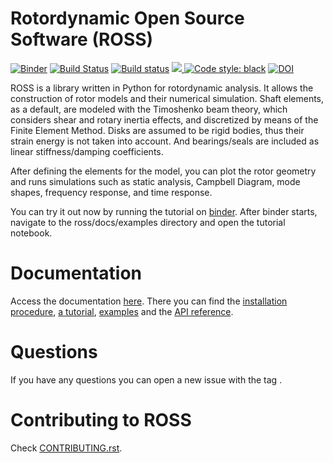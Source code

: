 # Rotordynamic Open Source Software (ROSS)
[![Binder](https://mybinder.org/badge_logo.svg)](https://mybinder.org/v2/gh/ross-rotordynamics/ross/0.3?filepath=%2Fdocs%2Fexamples)
[![Build Status](https://travis-ci.com/ross-rotordynamics/ross.svg?branch=master)](https://travis-ci.com/ross-rotordynamics/ross)
[![Build status](https://ci.appveyor.com/api/projects/status/tvsj4jh7bowvn0ht/branch/master?svg=true)](https://ci.appveyor.com/project/raphaeltimbo/ross/branch/master)
<a href="https://codecov.io/gh/ross-rotordynamics/ross">
<img src="https://codecov.io/gh/ross-rotordynamics/ross/branch/master/graph/badge.svg">
</a>
[![Code style: black](https://img.shields.io/badge/code%20style-black-000000.svg)](https://github.com/ambv/black)
[![DOI](https://joss.theoj.org/papers/10.21105/joss.02120/status.svg)](https://doi.org/10.21105/joss.02120)

ROSS is a library written in Python for rotordynamic analysis. It allows the construction of rotor models and their 
numerical simulation. Shaft elements, as a default, are modeled with the Timoshenko beam theory, which considers shear 
and rotary inertia effects, and discretized by means of the Finite Element Method. Disks are assumed to be rigid bodies, 
thus their strain energy is not taken into account. And bearings/seals are included as linear stiffness/damping coefficients.

After defining the elements for the model, you can plot the rotor geometry and runs simulations such as static analysis, 
Campbell Diagram, mode shapes, frequency response, and time response.

You can try it out now by running the tutorial on [binder](https://mybinder.org/v2/gh/ross-rotordynamics/ross/0.3?filepath=%2Fdocs%2Fexamples).
After binder starts, navigate to the ross/docs/examples directory and open the tutorial notebook.

# Documentation 
Access the documentation [here](https://ross-rotordynamics.github.io/ross-website/).
There you can find the [installation procedure](https://ross-rotordynamics.github.io/ross-website/installation.html), 
[a tutorial](https://ross-rotordynamics.github.io/ross-website/examples/tutorial.html), 
[examples](https://ross-rotordynamics.github.io/ross-website/examples.html) and the 
[API reference](https://ross-rotordynamics.github.io/ross-website/api.html).

# Questions
If you have any questions you can open a new issue with the tag <question>.

# Contributing to ROSS
Check [CONTRIBUTING.rst](https://github.com/ross-rotordynamics/ross/blob/master/CONTRIBUTING.rst).
